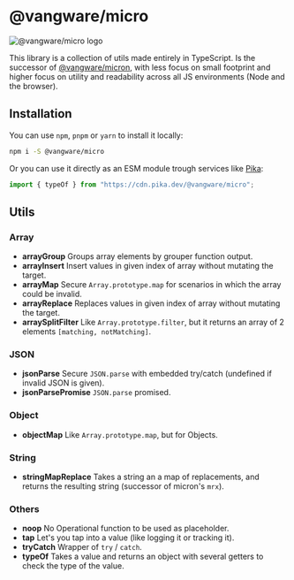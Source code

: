 # @vangware/micro

![@vangware/micro logo](https://i.imgur.com/qAj2DYK.png)

This library is a collection of utils made entirely in TypeScript. Is the successor of [@vangware/micron](https://github.com/vangware/micron), with less focus on small footprint and higher focus on utility and readability across all JS environments (Node and the browser).

## Installation

You can use `npm`, `pnpm` or `yarn` to install it locally:

```bash
npm i -S @vangware/micro
```

Or you can use it directly as an ESM module trough services like [Pika](https://www.pika.dev/):

```js
import { typeOf } from "https://cdn.pika.dev/@vangware/micro";
```

## Utils

### Array

- **arrayGroup** Groups array elements by grouper function output.
- **arrayInsert** Insert values in given index of array without mutating the target.
- **arrayMap** Secure `Array.prototype.map` for scenarios in which the array could be invalid.
- **arrayReplace** Replaces values in given index of array without mutating the target.
- **arraySplitFilter** Like `Array.prototype.filter`, but it returns an array of 2 elements `[matching, notMatching]`.

### JSON

- **jsonParse** Secure `JSON.parse` with embedded try/catch (undefined if invalid JSON is given).
- **jsonParsePromise** `JSON.parse` promised.

### Object

- **objectMap** Like `Array.prototype.map`, but for Objects.

### String

- **stringMapReplace** Takes a string an a map of replacements, and returns the resulting string (successor of micron's `mrx`).

### Others

- **noop** No Operational function to be used as placeholder.
- **tap** Let's you tap into a value (like logging it or tracking it).
- **tryCatch** Wrapper of `try` / `catch`.
- **typeOf** Takes a value and returns an object with several getters to check the type of the value.
